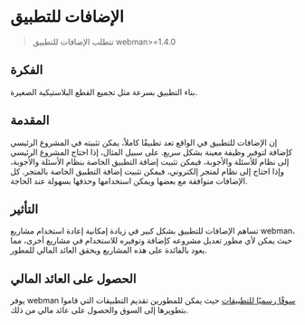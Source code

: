 
# الإضافات للتطبيق

> تتطلب الإضافات للتطبيق webman>=1.4.0

## الفكرة
بناء التطبيق بسرعة مثل تجميع القطع البلاستيكية الصغيرة.

## المقدمة
إن الإضافات للتطبيق في الواقع تعد تطبيقًا كاملاً، يمكن تثبيته في المشروع الرئيسي كإضافة لتوفير وظيفة معينة بشكل سريع. على سبيل المثال، إذا احتاج المشروع الرئيسي إلى نظام للأسئلة والأجوبة، فيمكن تثبيت إضافة التطبيق الخاصة بنظام الأسئلة والأجوبة، وإذا احتاج إلى نظام لمتجر إلكتروني، فيمكن تثبيت إضافة التطبيق الخاصة بالمتجر. كل الإضافات متوافقة مع بعضها ويمكن استخدامها وحذفها بسهولة عند الحاجة.

## التأثير
تساهم الإضافات للتطبيق بشكل كبير في زيادة إمكانية إعادة استخدام مشاريع webman، حيث يمكن لأي مطور تعديل مشروعه كإضافة وتوفيره للاستخدام في مشاريع أخرى، مما يعود بالفائدة على هذه المشاريع ويحقق العائد المالي للمطور.

## الحصول على العائد المالي
يوفر webman [سوقًا رسميًا للتطبيقات](https://www.workerman.net/apps) حيث يمكن للمطورين تقديم التطبيقات التي قاموا بتطويرها إلى السوق والحصول على عائد مالي من ذلك.
